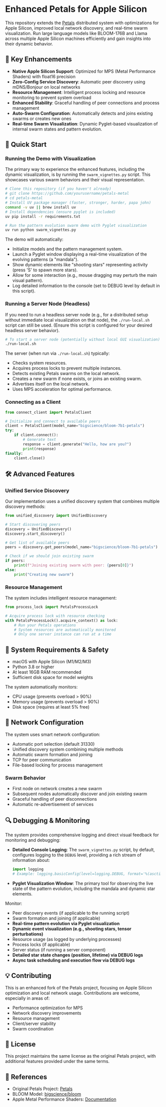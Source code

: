 # Enhanced Petals for Apple Silicon

This repository extends the [Petals](https://github.com/bigscience-workshop/petals) distributed system with optimizations for Apple Silicon, improved local network discovery, and real-time swarm visualization. Run large language models like BLOOM-176B and Llama across multiple Apple Silicon machines efficiently and gain insights into their dynamic behavior.

## 🚀 Key Enhancements

- **Native Apple Silicon Support**: Optimized for MPS (Metal Performance Shaders) with float16 precision
- **Zero-Config Service Discovery**: Automatic peer discovery using mDNS/Bonjour on local networks
- **Resource Management**: Intelligent process locking and resource monitoring to prevent system overload
- **Enhanced Stability**: Graceful handling of peer connections and process management
- **Auto-Swarm Configuration**: Automatically detects and joins existing swarms or creates new ones
- **Real-time Swarm Visualization**: Dynamic Pyglet-based visualization of internal swarm states and pattern evolution.

## 🔧 Quick Start

### Running the Demo with Visualization

The primary way to experience the enhanced features, including the dynamic visualization, is by running the `swarm_vignettes.py` script. This showcases various swarm behaviors and their visual representation.

```bash
# Clone this repository (if you haven't already)
# git clone https://github.com/yourusername/petals-metal
# cd petals-metal
# Install UV package manager (faster, stronger, harder, papa john)
command -v uv || brew install uv
# Install dependencies (ensure pyglet is included)
uv pip install -r requirements.txt

# Run the pattern evolution swarm demo with Pyglet visualization
uv run python swarm_vignettes.py
```

The demo will automatically:
- Initialize models and the pattern management system.
- Launch a Pyglet window displaying a real-time visualization of the evolving patterns (a "mandala").
- Show dynamic elements like "shooting stars" representing activity (press 'S' to spawn more stars).
- Allow for some interaction (e.g., mouse dragging may perturb the main visual pattern).
- Log detailed information to the console (set to DEBUG level by default in this script).

### Running a Server Node (Headless)

If you need to run a headless server node (e.g., for a distributed setup without immediate local visualization on that node), the `./run-local.sh` script can still be used. (Ensure this script is configured for your desired headless server behavior).

```bash
# To start a server node (potentially without local GUI visualization)
./run-local.sh
```

The server (when run via `./run-local.sh`) typically:
- Checks system resources.
- Acquires process locks to prevent multiple instances.
- Detects existing Petals swarms on the local network.
- Creates a new swarm if none exists, or joins an existing swarm.
- Advertises itself on the local network.
- Uses MPS acceleration for optimal performance.

### Connecting as a Client

```python
from connect_client import PetalsClient

# Initialize and connect to available peers
client = PetalsClient(model_name="bigscience/bloom-7b1-petals")
try:
    if client.connect():
        # Generate text
        response = client.generate("Hello, how are you?")
        print(response)
finally:
    client.close()
```

## 🛠 Advanced Features

### Unified Service Discovery
Our implementation uses a unified discovery system that combines multiple discovery methods:
```python
from unified_discovery import UnifiedDiscovery

# Start discovering peers
discovery = UnifiedDiscovery()
discovery.start_discovery()

# Get list of available peers
peers = discovery.get_peers(model_name="bigscience/bloom-7b1-petals")

# Check if we should join existing swarm
if peers:
    print(f"Joining existing swarm with peer: {peers[0]}")
else:
    print("Creating new swarm")
```

### Resource Management
The system includes intelligent resource management:
```python
from process_lock import PetalsProcessLock

# Acquire process lock with resource checking
with PetalsProcessLock().acquire_context() as lock:
    # Run your Petals operations
    # System resources are automatically monitored
    # Only one server instance can run at a time
```

## 🔐 System Requirements & Safety

- macOS with Apple Silicon (M1/M2/M3)
- Python 3.8 or higher
- At least 16GB RAM recommended
- Sufficient disk space for model weights

The system automatically monitors:
- CPU usage (prevents overload > 90%)
- Memory usage (prevents overload > 90%)
- Disk space (requires at least 5% free)

## 🤝 Network Configuration

The system uses smart network configuration:
- Automatic port selection (default 31330)
- Unified discovery system combining multiple methods
- Automatic swarm formation and joining
- TCP for peer communication
- File-based locking for process management

### Swarm Behavior
- First node on network creates a new swarm
- Subsequent nodes automatically discover and join existing swarm
- Graceful handling of peer disconnections
- Automatic re-advertisement of services

## 🔍 Debugging & Monitoring

The system provides comprehensive logging and direct visual feedback for monitoring and debugging:

- **Detailed Console Logging**: The `swarm_vignettes.py` script, by default, configures logging to the `DEBUG` level, providing a rich stream of information about:
    ```python
    import logging
    # Example: logging.basicConfig(level=logging.DEBUG, format='%(asctime)s - %(name)s - %(levelname)s - %(message)s')
    ```
- **Pyglet Visualization Window**: The primary tool for observing the live state of the pattern evolution, including the mandala and dynamic star elements.

Monitor:
- Peer discovery events (if applicable to the running script)
- Swarm formation and joining (if applicable)
- **Real-time pattern evolution via Pyglet visualization**
- **Dynamic event visualization (e.g., shooting stars, tensor perturbations)**
- Resource usage (as logged by underlying processes)
- Process locks (if applicable)
- Server status (if running a server component)
- **Detailed star state changes (position, lifetime) via DEBUG logs**
- **Async task scheduling and execution flow via DEBUG logs**

## 💡 Contributing

This is an enhanced fork of the Petals project, focusing on Apple Silicon optimization and local network usage. Contributions are welcome, especially in areas of:
- Performance optimization for MPS
- Network discovery improvements
- Resource management
- Client/server stability
- Swarm coordination

## 📝 License

This project maintains the same license as the original Petals project, with additional features provided under the same terms.

## 🔗 References

- Original Petals Project: [Petals](https://github.com/bigscience-workshop/petals)
- BLOOM Model: [bigscience/bloom](https://huggingface.co/bigscience/bloom)
- Apple Metal Performance Shaders: [Documentation](https://developer.apple.com/metal/) 